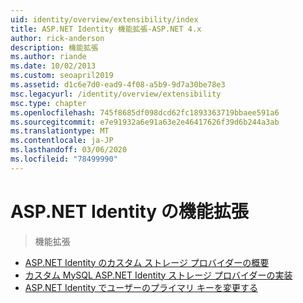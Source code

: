 ```yaml
---
uid: identity/overview/extensibility/index
title: ASP.NET Identity 機能拡張-ASP.NET 4.x
author: rick-anderson
description: 機能拡張
ms.author: riande
ms.date: 10/02/2013
ms.custom: seoapril2019
ms.assetid: d1c6e7d0-ead9-4f08-a5b9-9d7a30be78e3
msc.legacyurl: /identity/overview/extensibility
msc.type: chapter
ms.openlocfilehash: 745f8685df098dcd62fc1893363719bbaee591a6
ms.sourcegitcommit: e7e91932a6e91a63e2e46417626f39d6b244a3ab
ms.translationtype: MT
ms.contentlocale: ja-JP
ms.lasthandoff: 03/06/2020
ms.locfileid: "78499990"
---
```

# <a name="aspnet-identity-extensibility"></a>ASP.NET Identity の機能拡張

> 機能拡張

- [ASP.NET Identity のカスタム ストレージ プロバイダーの概要](overview-of-custom-storage-providers-for-aspnet-identity.md)
- [カスタム MySQL ASP.NET Identity ストレージ プロバイダーの実装](implementing-a-custom-mysql-aspnet-identity-storage-provider.md)
- [ASP.NET Identity でユーザーのプライマリ キーを変更する](change-primary-key-for-users-in-aspnet-identity.md)
